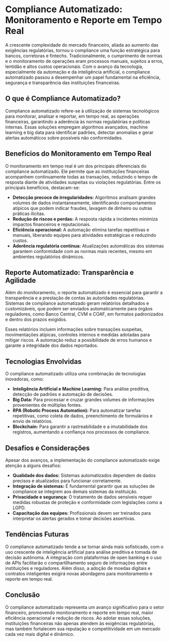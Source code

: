 # Compliance Automatizado: Monitoramento e Reporte em Tempo Real

A crescente complexidade do mercado financeiro, aliada ao aumento das exigências regulatórias, tornou o compliance uma função estratégica para bancos, corretoras e fintechs. Tradicionalmente, o cumprimento de normas e o monitoramento de operações eram processos manuais, sujeitos a erros, lentidão e altos custos operacionais. Com o avanço da tecnologia, especialmente da automação e da inteligência artificial, o compliance automatizado passou a desempenhar um papel fundamental na eficiência, segurança e transparência das instituições financeiras.

## O que é Compliance Automatizado?

Compliance automatizado refere-se à utilização de sistemas tecnológicos para monitorar, analisar e reportar, em tempo real, as operações financeiras, garantindo a aderência às normas regulatórias e políticas internas. Essas soluções empregam algoritmos avançados, machine learning e big data para identificar padrões, detectar anomalias e gerar alertas automáticos sobre possíveis não conformidades.

## Benefícios do Monitoramento em Tempo Real

O monitoramento em tempo real é um dos principais diferenciais do compliance automatizado. Ele permite que as instituições financeiras acompanhem continuamente todas as transações, reduzindo o tempo de resposta diante de atividades suspeitas ou violações regulatórias. Entre os principais benefícios, destacam-se:

- **Detecção precoce de irregularidades:** Algoritmos analisam grandes volumes de dados instantaneamente, identificando comportamentos atípicos que podem indicar fraudes, lavagem de dinheiro ou outras práticas ilícitas.
- **Redução de riscos e perdas:** A resposta rápida a incidentes minimiza impactos financeiros e reputacionais.
- **Eficiência operacional:** A automação elimina tarefas repetitivas e manuais, liberando equipes para atividades estratégicas e reduzindo custos.
- **Aderência regulatória contínua:** Atualizações automáticas dos sistemas garantem conformidade com as normas mais recentes, mesmo em ambientes regulatórios dinâmicos.

## Reporte Automatizado: Transparência e Agilidade

Além do monitoramento, o reporte automatizado é essencial para garantir a transparência e a prestação de contas às autoridades regulatórias. Sistemas de compliance automatizado geram relatórios detalhados e customizáveis, que podem ser enviados automaticamente para órgãos reguladores, como Banco Central, CVM e COAF, em formatos padronizados e dentro dos prazos exigidos.

Esses relatórios incluem informações sobre transações suspeitas, movimentações atípicas, controles internos e medidas adotadas para mitigar riscos. A automação reduz a possibilidade de erros humanos e garante a integridade dos dados reportados.

## Tecnologias Envolvidas

O compliance automatizado utiliza uma combinação de tecnologias inovadoras, como:

- **Inteligência Artificial e Machine Learning:** Para análise preditiva, detecção de padrões e automação de decisões.
- **Big Data:** Para processar e cruzar grandes volumes de informações provenientes de múltiplas fontes.
- **RPA (Robotic Process Automation):** Para automatizar tarefas repetitivas, como coleta de dados, preenchimento de formulários e envio de relatórios.
- **Blockchain:** Para garantir a rastreabilidade e a imutabilidade dos registros, aumentando a confiança nos processos de compliance.

## Desafios e Considerações

Apesar dos avanços, a implementação do compliance automatizado exige atenção a alguns desafios:

- **Qualidade dos dados:** Sistemas automatizados dependem de dados precisos e atualizados para funcionar corretamente.
- **Integração de sistemas:** É fundamental garantir que as soluções de compliance se integrem aos demais sistemas da instituição.
- **Privacidade e segurança:** O tratamento de dados sensíveis requer medidas robustas de proteção e conformidade com legislações como a LGPD.
- **Capacitação das equipes:** Profissionais devem ser treinados para interpretar os alertas gerados e tomar decisões assertivas.

## Tendências Futuras

O compliance automatizado tende a se tornar ainda mais sofisticado, com o uso crescente de inteligência artificial para análise preditiva e tomada de decisão autônoma. A integração com plataformas de open banking e o uso de APIs facilitarão o compartilhamento seguro de informações entre instituições e reguladores. Além disso, a adoção de moedas digitais e contratos inteligentes exigirá novas abordagens para monitoramento e reporte em tempo real.

## Conclusão

O compliance automatizado representa um avanço significativo para o setor financeiro, promovendo monitoramento e reporte em tempo real, maior eficiência operacional e redução de riscos. Ao adotar essas soluções, instituições financeiras não apenas atendem às exigências regulatórias, mas também fortalecem sua reputação e competitividade em um mercado cada vez mais digital e dinâmico.